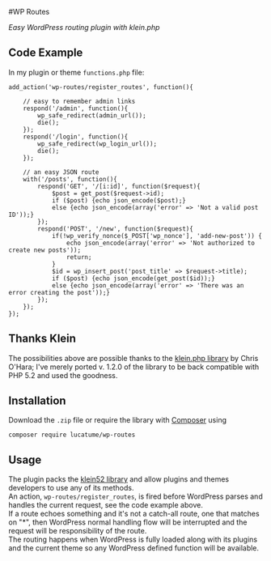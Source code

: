 #WP Routes

*Easy WordPress routing plugin with klein.php*

## Code Example
In my plugin or theme `functions.php` file:

	add_action('wp-routes/register_routes', function(){
	
		// easy to remember admin links
		respond('/admin', function(){
			wp_safe_redirect(admin_url());
			die();
		});
		respond('/login', function(){
			wp_safe_redirect(wp_login_url());
			die();
		});
		
		// an easy JSON route		
		with('/posts', function(){
			respond('GET', '/[i:id]', function($request){
				$post = get_post($request->id);
				if ($post) {echo json_encode($post);}
				else {echo json_encode(array('error' => 'Not a valid post ID'));}
			});
			respond('POST', '/new', function($request){
				if(!wp_verify_nonce($_POST['wp_nonce'], 'add-new-post')) {
					echo json_encode(array('error' => 'Not authorized to create new posts'));
					return;
				}	
				$id = wp_insert_post('post_title' => $request->title);
				if ($post) {echo json_encode(get_post($id));}
				else {echo json_encode(array('error' => 'There was an error creating the post'));}
			});
		});
	});
	
## Thanks Klein
The possibilities above are possible thanks to the [klein.php library](https://github.com/chriso/klein.php) by Chris O'Hara; I've merely ported v. 1.2.0 of the library to be back compatible with PHP 5.2 and used the goodness.  

## Installation
Download the `.zip` file or require the library with [Composer](https://getcomposer.org/) using

	composer require lucatume/wp-routes
	
## Usage
The plugin packs the [klein52 library](https://github.com/lucatume/klein52) and allow plugins and themes developers to use any of its methods.  
An action, `wp-routes/register_routes`, is fired before WordPress parses and handles the current request, see the code example above.  
If a route echoes something and it's not a catch-all route, one that matches on "*", then WordPress normal handling flow will be interrupted and the request will be responsibility of the route.  
The routing happens when WordPress is fully loaded along with its plugins and the current theme so any WordPress defined function will be available.
